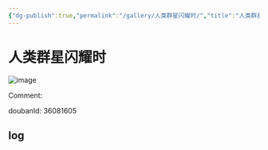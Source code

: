 ```yaml
---
{"dg-publish":true,"permalink":"/gallery/人类群星闪耀时/","title":"人类群星闪耀时","created":"2025-05-31T15:43:44.111+08:00"}
---
```



# 人类群星闪耀时

![image](https://hiraeth-picbed.oss-cn-beijing.aliyuncs.com/20250531154343.webp)

Comment: 



doubanId: 36081605

## log

